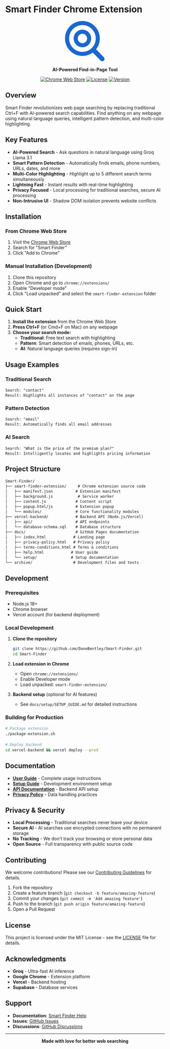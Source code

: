 # Smart Finder Chrome Extension

<div align="center">
  <img src="smart-finder-extension/icon128.png" alt="Smart Finder Logo" width="128" height="128">
  
  **AI-Powered Find-in-Page Tool**
  
  [![Chrome Web Store](https://img.shields.io/badge/Chrome-Web%20Store-blue?logo=google-chrome)](https://chrome.google.com/webstore)
  [![License](https://img.shields.io/badge/License-MIT-green.svg)](LICENSE)
  [![Version](https://img.shields.io/badge/Version-1.1.0-brightgreen.svg)](https://github.com/DaneBentley/Smart-Finder/releases)
</div>

## Overview

Smart Finder revolutionizes web page searching by replacing traditional Ctrl+F with AI-powered search capabilities. Find anything on any webpage using natural language queries, intelligent pattern detection, and multi-color highlighting.

## Key Features

- **AI-Powered Search** - Ask questions in natural language using Groq Llama 3.1
- **Smart Pattern Detection** - Automatically finds emails, phone numbers, URLs, dates, and more
- **Multi-Color Highlighting** - Highlight up to 5 different search terms simultaneously
- **Lightning Fast** - Instant results with real-time highlighting
- **Privacy Focused** - Local processing for traditional searches, secure AI processing
- **Non-Intrusive UI** - Shadow DOM isolation prevents website conflicts

## Installation

### From Chrome Web Store
1. Visit the [Chrome Web Store](https://chrome.google.com/webstore)
2. Search for "Smart Finder"
3. Click "Add to Chrome"

### Manual Installation (Development)
1. Clone this repository
2. Open Chrome and go to `chrome://extensions/`
3. Enable "Developer mode"
4. Click "Load unpacked" and select the `smart-finder-extension` folder

## Quick Start

1. **Install the extension** from the Chrome Web Store
2. **Press Ctrl+F** (or Cmd+F on Mac) on any webpage
3. **Choose your search mode:**
   - **Traditional**: Free text search with highlighting
   - **Pattern**: Smart detection of emails, phones, URLs, etc.
   - **AI**: Natural language queries (requires sign-in)

## Usage Examples

### Traditional Search
```
Search: "contact"
Result: Highlights all instances of "contact" on the page
```

### Pattern Detection
```
Search: "email"
Result: Automatically finds all email addresses
```

### AI Search
```
Search: "What is the price of the premium plan?"
Result: Intelligently locates and highlights pricing information
```

## Project Structure

```
Smart-Finder/
├── smart-finder-extension/     # Chrome extension source code
│   ├── manifest.json          # Extension manifest
│   ├── background.js           # Service worker
│   ├── content.js             # Content script
│   ├── popup.html/js          # Extension popup
│   └── modules/               # Core functionality modules
├── vercel-backend/            # Backend API (Node.js/Vercel)
│   ├── api/                   # API endpoints
│   └── database-schema.sql    # Database structure
├── docs/                      # GitHub Pages documentation
│   ├── index.html            # Landing page
│   ├── privacy-policy.html   # Privacy policy
│   ├── terms-conditions.html # Terms & conditions
│   ├── help.html            # User guide
│   └── setup/               # Setup documentation
└── archive/                  # Development files and tests
```

## Development

### Prerequisites
- Node.js 18+
- Chrome browser
- Vercel account (for backend deployment)

### Local Development
1. **Clone the repository**
   ```bash
   git clone https://github.com/DaneBentley/Smart-Finder.git
   cd Smart-Finder
   ```

2. **Load extension in Chrome**
   - Open `chrome://extensions/`
   - Enable Developer mode
   - Load unpacked: `smart-finder-extension/`

3. **Backend setup** (optional for AI features)
   - See `docs/setup/SETUP_GUIDE.md` for detailed instructions

### Building for Production
```bash
# Package extension
./package-extension.sh

# Deploy backend
cd vercel-backend && vercel deploy --prod
```

## Documentation

- **[User Guide](https://danebentley.github.io/Smart-Finder/help.html)** - Complete usage instructions
- **[Setup Guide](docs/setup/SETUP_GUIDE.md)** - Development environment setup
- **[API Documentation](docs/setup/AI_SETUP_GUIDE.md)** - Backend API setup
- **[Privacy Policy](https://danebentley.github.io/Smart-Finder/privacy-policy.html)** - Data handling practices

## Privacy & Security

- **Local Processing** - Traditional searches never leave your device
- **Secure AI** - AI searches use encrypted connections with no permanent storage
- **No Tracking** - We don't track your browsing or store personal data
- **Open Source** - Full transparency with public source code

## Contributing

We welcome contributions! Please see our [Contributing Guidelines](CONTRIBUTING.md) for details.

1. Fork the repository
2. Create a feature branch (`git checkout -b feature/amazing-feature`)
3. Commit your changes (`git commit -m 'Add amazing feature'`)
4. Push to the branch (`git push origin feature/amazing-feature`)
5. Open a Pull Request

## License

This project is licensed under the MIT License - see the [LICENSE](LICENSE) file for details.

## Acknowledgments

- **Groq** - Ultra-fast AI inference
- **Google Chrome** - Extension platform
- **Vercel** - Backend hosting
- **Supabase** - Database services

## Support

- **Documentation**: [Smart Finder Help](https://danebentley.github.io/Smart-Finder/help.html)
- **Issues**: [GitHub Issues](https://github.com/DaneBentley/Smart-Finder/issues)
- **Discussions**: [GitHub Discussions](https://github.com/DaneBentley/Smart-Finder/discussions)

---

<div align="center">
  <strong>Made with love for better web searching</strong>
</div> 